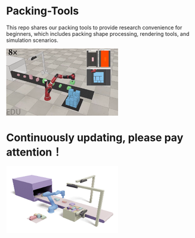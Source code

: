 # Packing-Tools
This repo shares our packing tools to provide research convenience for beginners, which includes packing shape processing, rendering tools, and simulation scenarios.

<img src="vrep-simulation-scene/images/packing.png" alt="Online packing" width="300" height="180">


# Continuously updating, please pay attention！

<img src="packing-scenario-rendering/images/buffer_faster.gif" alt="Packing" width="300" height="180">

